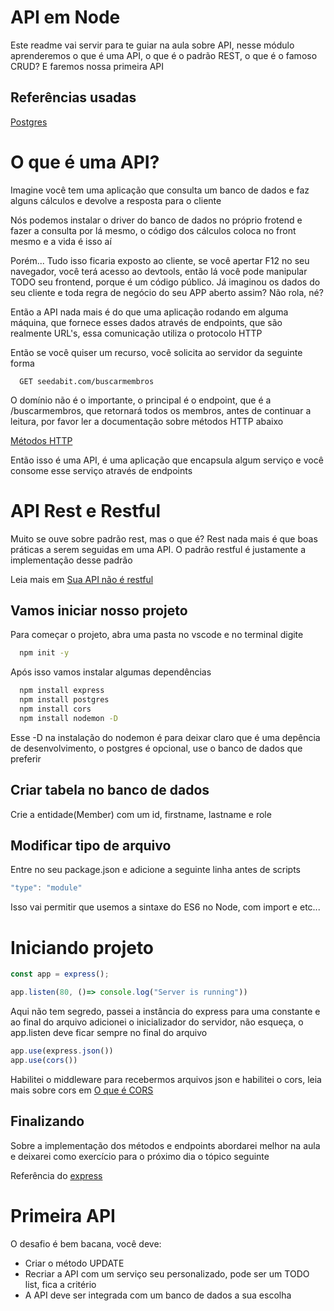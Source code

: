 
# API em Node

Este readme vai servir para te guiar na aula sobre API, nesse módulo aprenderemos o que é uma API, o que é o padrão REST, o que é o famoso CRUD? E faremos nossa primeira API


## Referências usadas 

[Postgres](https://linktodocumentation)


# O que é uma API?

Imagine você tem uma aplicação que consulta um banco de dados e faz alguns cálculos e devolve a resposta para o cliente

Nós podemos instalar o driver do banco de dados no próprio frotend e fazer a consulta por lá mesmo, o código dos cálculos coloca no front mesmo e a vida é isso aí

Porém... Tudo isso ficaria exposto ao cliente, se você apertar F12 no seu navegador, você terá acesso ao devtools, então lá você pode manipular TODO seu frontend, porque é um código público. Já imaginou os dados do seu cliente e toda regra de negócio do seu APP aberto assim? Não rola, né?

Então a API nada mais é do que uma aplicação rodando em alguma máquina, que fornece esses dados através de endpoints, que são realmente URL's, essa comunicação utiliza o protocolo HTTP

Então se você quiser um recurso, você solicita ao servidor da seguinte forma


```http
  GET seedabit.com/buscarmembros
```

O domínio não é o importante, o principal é o endpoint, que é a /buscarmembros, que retornará todos os membros, antes de continuar a leitura, por favor ler a documentação sobre métodos HTTP abaixo

[Métodos HTTP](https://developer.mozilla.org/pt-BR/docs/Web/HTTP/Methods)

Então isso é uma API, é uma aplicação que encapsula algum serviço e você consome esse serviço através de endpoints


# API Rest e Restful

Muito se ouve sobre padrão rest, mas o que é? Rest nada mais é que boas práticas a serem seguidas em uma API. O padrão restful é justamente a implementação desse padrão

Leia mais em 
[Sua API não é restful](https://blog.geekhunter.com.br/sua-api-nao-e-restful-entenda-por-que/)

## Vamos iniciar nosso projeto

Para começar o projeto, abra uma pasta no vscode e no terminal digite

```bash
  npm init -y
```

Após isso vamos instalar algumas dependências

```bash
  npm install express
  npm install postgres
  npm install cors
  npm install nodemon -D 
```

Esse -D na instalação do nodemon é para deixar claro que é uma depência de desenvolvimento, o postgres é opcional, use o banco de dados que preferir

## Criar tabela no banco de dados

Crie a entidade(Member) com um id, firstname, lastname e role

## Modificar tipo de arquivo

Entre no seu package.json e adicione a seguinte linha antes de scripts

```javascript
"type": "module"
```

Isso vai permitir que usemos a sintaxe do ES6 no Node, com import e etc...

# Iniciando projeto

```javascript
const app = express();

app.listen(80, ()=> console.log("Server is running"))
```

Aqui não tem segredo, passei a instância do express para uma constante e ao final do arquivo adicionei o inicializador do servidor, não esqueça, o app.listen deve ficar sempre no final do arquivo

```javascript
app.use(express.json())
app.use(cors())
```

Habilitei o middleware para recebermos arquivos json e habilitei o cors, leia mais sobre cors em
[O que é CORS](https://developer.mozilla.org/pt-BR/docs/Web/HTTP/CORS)

## Finalizando

Sobre a implementação dos métodos e endpoints abordarei melhor na aula e deixarei como exercício para o próximo dia o tópico seguinte

Referência do [express](https://www.npmjs.com/package/express)

# Primeira API

O desafio é bem bacana, você deve:
- Criar o método UPDATE 
- Recriar a API com um serviço seu personalizado, pode ser um TODO list, fica a critério
- A API deve ser integrada com um banco de dados a sua escolha
